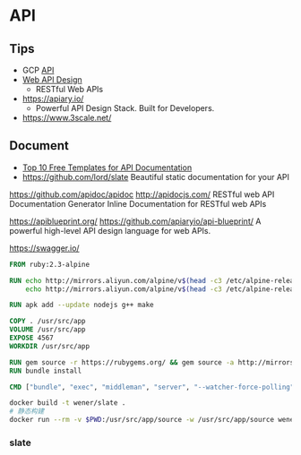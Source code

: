 # API


## Tips

* GCP [API](https://cloud.google.com/apis/design)
* [Web API Design](https://pages.apigee.com/rs/351-WXY-166/images/ebook-2013-03-wad.pdf)
  * RESTful Web APIs
* https://apiary.io/
  * Powerful API Design Stack. Built for Developers.
* https://www.3scale.net/



## Document
* [Top 10 Free Templates for API Documentation](http://techslides.com/top-10-free-templates-for-api-documenation)
* https://github.com/lord/slate
Beautiful static documentation for your API


https://github.com/apidoc/apidoc
http://apidocjs.com/
RESTful web API Documentation Generator
Inline Documentation for RESTful web APIs

https://apiblueprint.org/
https://github.com/apiaryio/api-blueprint/
A powerful high-level API design language for web APIs.

https://swagger.io/


```dockerfile
FROM ruby:2.3-alpine

RUN echo http://mirrors.aliyun.com/alpine/v$(head -c3 /etc/alpine-release)/main/ > /etc/apk/repositories; \
    echo http://mirrors.aliyun.com/alpine/v$(head -c3 /etc/alpine-release)/community/ >> /etc/apk/repositories

RUN apk add --update nodejs g++ make

COPY . /usr/src/app
VOLUME /usr/src/app
EXPOSE 4567
WORKDIR /usr/src/app

RUN gem source -r https://rubygems.org/ && gem source -a http://mirrors.aliyun.com/rubygems/
RUN bundle install

CMD ["bundle", "exec", "middleman", "server", "--watcher-force-polling"]
```

```bash
docker build -t wener/slate .
# 静态构建
docker run --rm -v $PWD:/usr/src/app/source -w /usr/src/app/source wener/slate bundle exec middleman build --clean


```

### slate
